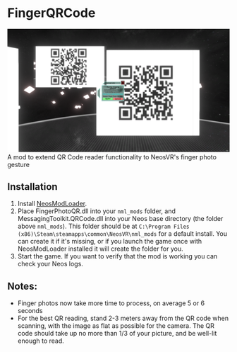 # FingerQRCode
![Screenshot](https://github.com/dfgHiatus/FingerQRCode/blob/master/QRCode.PNG)
A mod to extend QR Code reader functionality to NeosVR's finger photo gesture

## Installation
1. Install [NeosModLoader](https://github.com/zkxs/NeosModLoader).
2. Place FingerPhotoQR.dll into your `nml_mods` folder, and MessagingToolkit.QRCode.dll into your Neos base directory (the folder above `nml_mods`). This folder should be at `C:\Program Files (x86)\Steam\steamapps\common\NeosVR\nml_mods` for a default install. You can create it if it's missing, or if you launch the game once with NeosModLoader installed it will create the folder for you.
3. Start the game. If you want to verify that the mod is working you can check your Neos logs.

## Notes: 
- Finger photos now take more time to process, on average 5 or 6 seconds 
- For the best QR reading, stand 2-3 meters away from the QR code when scanning, with the image as flat as possible for the camera. The QR code should take up no more than 1/3 of your picture, and be well-lit enough to read.
